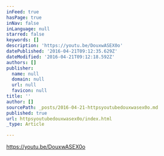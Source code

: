 ```yaml
---
inFeed: true
hasPage: true
inNav: false
inLanguage: null
starred: false
keywords: []
description: 'https://youtu.be/DouxwASEX0o'
datePublished: '2016-04-21T09:12:35.629Z'
dateModified: '2016-04-21T09:12:18.592Z'
authors: []
publisher:
  name: null
  domain: null
  url: null
  favicon: null
title: ''
author: []
sourcePath: _posts/2016-04-21-httpsyoutubedouxwasex0o.md
published: true
url: httpsyoutubedouxwasex0o/index.html
_type: Article

---
```

https://youtu.be/DouxwASEX0o